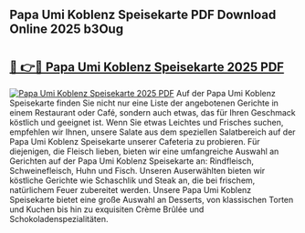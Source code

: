 ## Papa Umi Koblenz Speisekarte PDF Download Online 2025 b3Oug

# <h2><a href="http://gcbmas.nevu.top/?p=Papa+Umi+Koblenz+Speisekarte">🔗 👉🔴 Papa Umi Koblenz Speisekarte 2025 PDF</a></h2>

[![Papa Umi Koblenz Speisekarte 2025 PDF](https://i.imgur.com/dBaPXMq.png)](http://gcbmas.nevu.top/?p=Papa+Umi+Koblenz+Speisekarte)
Auf der Papa Umi Koblenz Speisekarte finden Sie nicht nur eine Liste der angebotenen Gerichte in einem Restaurant oder Café, sondern auch etwas, das für Ihren Geschmack köstlich und geeignet ist. Wenn Sie etwas Leichtes und Frisches suchen, empfehlen wir Ihnen, unsere Salate aus dem speziellen Salatbereich auf der Papa Umi Koblenz Speisekarte unserer Cafeteria zu probieren. Für diejenigen, die Fleisch lieben, bieten wir eine umfangreiche Auswahl an Gerichten auf der Papa Umi Koblenz Speisekarte an: Rindfleisch, Schweinefleisch, Huhn und Fisch. Unseren Auserwählten bieten wir köstliche Gerichte wie Schaschlik und Steak an, die bei frischem, natürlichem Feuer zubereitet werden. Unsere Papa Umi Koblenz Speisekarte bietet eine große Auswahl an Desserts, von klassischen Torten und Kuchen bis hin zu exquisiten Crème Brûlée und Schokoladenspezialitäten.
